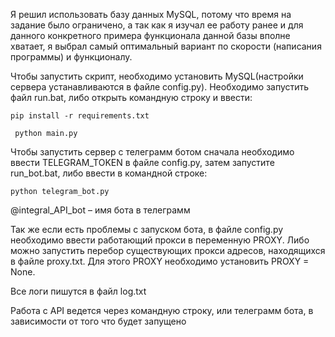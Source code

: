   Я решил использовать базу данных MySQL, потому что время на задание было ограничено, а так как я изучал ее работу ранее и для данного конкретного примера функционала данной базы вполне хватает, я выбрал самый оптимальный вариант по скорости (написания программы) и функционалу.
  
Чтобы запустить скрипт, необходимо установить MySQL(настройки сервера устанавливаются в файле config.py). Необходимо запустить файл run.bat, либо открыть командную строку и ввести:

<code>pip install -r requirements.txt<p>
python main.py</code> 

Чтобы запустить сервер с телеграмм ботом сначала необходимо ввести TELEGRAM_TOKEN в файле config.py, затем запустите run_bot.bat, либо ввести в командной строке:

<code>python telegram_bot.py</code>

@integral_API_bot – имя бота в телеграмм

Так же если есть проблемы с запуском бота, в файле config.py необходимо ввести работающий прокси в переменную PROXY. Либо можно запустить перебор существующих прокси адресов, находящихся в файле proxy.txt. Для этого  PROXY необходимо установить PROXY = None.

Все логи пишутся в файл log.txt


Работа с API ведется через командную строку, или телеграмм бота, в зависимости от того что будет запущено
